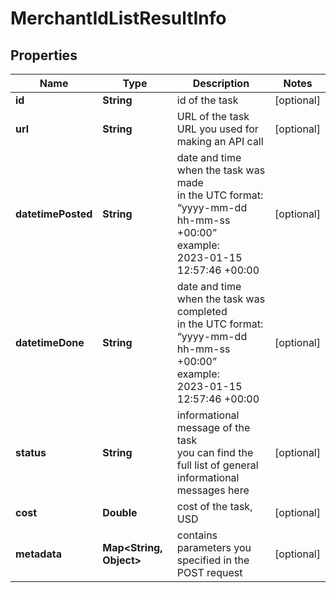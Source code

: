 # MerchantIdListResultInfo


## Properties

| Name | Type | Description | Notes |
|------------ | ------------- | ------------- | -------------|
**id** | **String** | id of the task |[optional]|
**url** | **String** | URL of the task<br>URL you used for making an API call |[optional]|
**datetimePosted** | **String** | date and time when the task was made<br>in the UTC format: “yyyy-mm-dd hh-mm-ss +00:00”<br>example:<br>2023-01-15 12:57:46 +00:00 |[optional]|
**datetimeDone** | **String** | date and time when the task was completed<br>in the UTC format: “yyyy-mm-dd hh-mm-ss +00:00”<br>example:<br>2023-01-15 12:57:46 +00:00 |[optional]|
**status** | **String** | informational message of the task<br>you can find the full list of general informational messages here |[optional]|
**cost** | **Double** | cost of the task, USD |[optional]|
**metadata** | **Map<String, Object>** | contains parameters you specified in the POST request |[optional]|